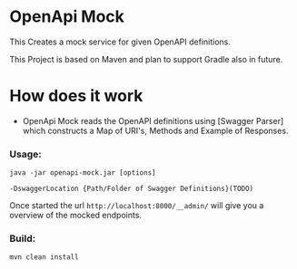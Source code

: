 # OpenApi Mock 

This Creates a mock service for given OpenAPI definitions.

This Project is based on Maven and plan to support Gradle also in future.

# How does it work

- OpenApi Mock reads the OpenAPI definitions using [Swagger Parser] which constructs a Map of URI's, Methods and Example of Responses. 

### Usage:

```
java -jar openapi-mock.jar [options]

-DswaggerLocation {Path/Folder of Swagger Definitions}(TODO)
```

Once started the url `http://localhost:8000/__admin/` will give you a overview of the mocked endpoints.

### Build:

```
mvn clean install
```